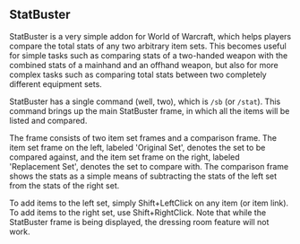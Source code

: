 ## StatBuster

StatBuster is a very simple addon for World of Warcraft, which helps players compare the total stats of any two arbitrary item sets. This becomes useful for simple tasks such as comparing stats of a two-handed weapon with the combined stats of a mainhand and an offhand weapon, but also for more complex tasks such as comparing total stats between two completely different equipment sets.

StatBuster has a single command (well, two), which is `/sb` (or `/stat`). This command brings up the main StatBuster frame, in which all the items will be listed and compared.

The frame consists of two item set frames and a comparison frame. The item set frame on the left, labeled 'Original Set', denotes the set to be compared against, and the item set frame on the right, labeled 'Replacement Set', denotes the set to compare with. The comparison frame shows the stats as a simple means of subtracting the stats of the left set from the stats of the right set.

To add items to the left set, simply Shift+LeftClick on any item (or item link). To add items to the right set, use Shift+RightClick. Note that while the StatBuster frame is being displayed, the dressing room feature will not work.